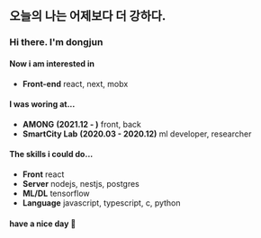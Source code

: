 ## 오늘의 나는 어제보다 더 강하다.
### Hi there. I'm dongjun</br>
#### Now i am interested in
* __Front-end__ react, next, mobx</br>

#### I was woring at... <br/>
* __AMONG__ __(2021.12 - )__ front, back<br/>
* __SmartCity Lab__ __(2020.03 - 2020.12)__ ml developer, researcher </br>

#### The skills i could do...
* __Front__  react<br/>
* __Server__  nodejs, nestjs, postgres<br/>
* __ML/DL__  tensorflow<br/>
* __Language__  javascript, typescript, c, python<br/>

#### have a nice day 👋
